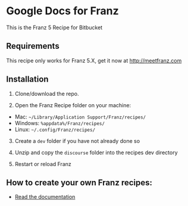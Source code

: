 # Google Docs for Franz
This is the Franz 5 Recipe for Bitbucket

## Requirements
This recipe only works for Franz 5.X, get it now at http://meetfranz.com

## Installation

1. Clone/download the repo.

2. Open the Franz Recipe folder on your machine:
  * Mac: `~/Library/Application Support/Franz/recipes/`
  * Windows: `%appdata%/Franz/recipes/`
  * Linux: `~/.config/Franz/recipes/`

3. Create a `dev` folder if you have not already done so

3. Unzip and copy the `discourse` folder into the recipes dev directory

4. Restart or reload Franz

## How to create your own Franz recipes:
* [Read the documentation](https://github.com/meetfranz/plugins)

